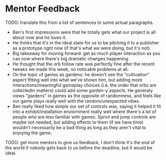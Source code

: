 # Mentor Feedback

TODO: translate this from a list of sentences to some actual paragraphs.

* Ben's first impressions were that he totally gets what our project is all about now and he loves it.
* He thinks that it's in the ideal state for us to be pitching it to a publisher as a prototype right now (if that's what we were doing, but it's not).
* Big takeaway for moving forward: get as much player interaction as you can now where there's big dramatic changes happening
* He thought that the orb follow rate was perfectly fine after the recent tweaks we made this week, no noticable problems at all.
* On the topic of games as gardens: he doesn't see the "cultivation" aspect fitting well into what we've shown him, but adding more interactions/meaningful gameplay choices (i.e. the order that orbs are collectedin matters) could add some garden-y aspects. He generaly views "gardens" in games as the opposite of randomness, and feels like our game plays really well with the random/unexpected vibes.
* Ben really liked how simple our set of controls was, saying it helped it fit into a exhibit/installation enviornment really well where there's a lot of people who are less familiar with games. Sprint and jump controls are maybe not needed, but adding effects to them (if we have time) wouldn't necessarily be a bad thing as long as they aren't vital to enjoying the game.

TODO: get more mentors to give us feedback, I don't think it's the end of the world if nobody gets back to us before the deadline, but it would be ideal.
